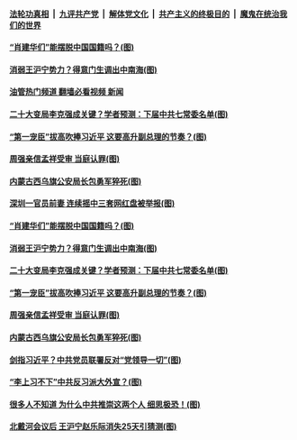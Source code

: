 ####  [法轮功真相](../../../../basic/blob/master/README.md?t=08281831) &nbsp;|&nbsp; [九评共产党](../../../../9ping.md/blob/master/README.md?t=08281831) &nbsp;|&nbsp; [解体党文化](../../../../jtdwh.md/blob/master/README.md?t=08281831)  &nbsp;|&nbsp; [共产主义的终极目的](../../../../gczydzjmd.md/blob/master/README.md?t=08281831) &nbsp;|&nbsp; [魔鬼在统治我们的世界](../../../../mgztzwmdsj.md/blob/master/README.md?t=08281831) 

#### [“肖建华们”能摆脱中国国籍吗？(图)](../pages/p2/1015369.md?t=08281831) 

#### [消弱王沪宁势力？得意门生调出中南海(图)](../pages/p2/1015353.md?t=08281831) 

#### [油管热门频道 翻墙必看视频 新闻](http://45.76.130.85:81/youtube.html?08281831)

#### [二十大变局李克强成关键？学者预测：下届中共七常委名单(图)](../pages/p2/1015284.md?t=08281831) 

#### [“第一宠臣”拔高吹捧习近平 这要高升副总理的节奏？(图)](../pages/p2/1015281.md?t=08281831) 

#### [周强亲信孟祥受审 当庭认罪(图)](../pages/p2/1015313.md?t=08281831) 

#### [内蒙古西乌旗公安局长包勇军猝死(图)](../pages/p2/1015312.md?t=08281831) 

#### [深圳一官员前妻 连续摇中三套网红盘被举报(图)](../pages/p2/1015372.md?t=08281831) 

#### [“肖建华们”能摆脱中国国籍吗？(图)](../pages/p2/1015369.md?t=08281831) 

#### [消弱王沪宁势力？得意门生调出中南海(图)](../pages/p2/1015353.md?t=08281831) 

#### [二十大变局李克强成关键？学者预测：下届中共七常委名单(图)](../pages/p2/1015284.md?t=08281831) 

#### [“第一宠臣”拔高吹捧习近平 这要高升副总理的节奏？(图)](../pages/p2/1015281.md?t=08281831) 

#### [周强亲信孟祥受审 当庭认罪(图)](../pages/p2/1015313.md?t=08281831) 


#### [内蒙古西乌旗公安局长包勇军猝死(图)](../pages/p2/1015312.md?t=08281831) 



#### [剑指习近平？中共党员联署反对“党领导一切”(图)](../pages/p2/1015216.md?t=08281831) 




#### [“李上习不下”中共反习派大外宣？(图)](../pages/p2/1015222.md?t=08281831) 

#### [很多人不知道 为什么中共推崇这两个人 细思极恐！(图)](../pages/p2/1015212.md?t=08281831) 


#### [北戴河会议后 王沪宁赵乐际消失25天引猜测(图)](../pages/p2/1015198.md?t=08281831) 



<img src='http://gfw-breaker.win/goodnews/indexes/p2.md' width='0px' height='0px'/>
